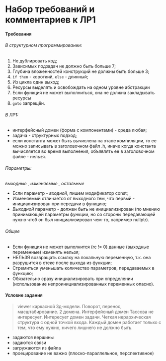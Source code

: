 # Набор требований и комментариев к ЛР1


#### Требования

###### В *структурном* программировании:
1. Не дублировать код;
2. Зависимых подзадач не должно быть больше 7;
3. Глубина вложенностей конструкций не должны быть больше 3;
4. `if then` - короткий, `else` - длинный;
5. Из цикла один выход;
6. Ресурсы выделять и освобождать на одном уровне абстракции
7. Если функция не может выполниться, она не должна закладывать ресурсы
8. `goto` запрещён.

###### В ЛР1:
- интерфейсный домен (форма с компонентами) - среда любая;
- задача - структурных подход;
- если константа может быть вычислена на этапе компиляции, то ее можно записывать в заголовочном файл .h, иначе когда константа вычисляется во время выполнения, объявлять ее в заголовочном файле - нельзя.

###### Параметры:
_выходные , изменяемые , остальные_

- Если параметр - *входной*, пишем модификатор const;
- Изменяемый отличается от выходного тем, что первый - инициализирован при передачи в функцию;
- *Выходной* параметр - должен быть не инициализирован (по мнению принимающей параметры функции, но со стороны передавающей нужно чтоб он был инициализирован чем-то, например nullptr).

###### Общее
- Если функция не может выполнится (rc != 0) данные (выходные переменные) изменять нельзя;
- НЕЛЬЗЯ возвращать ссылку на локальную переменную, т.к. она разрушится в стеке после выхода из функции;
- Стремиться уменьшать количество параметров, передаваемых в функцию;
- Обязательно сразу инициализировать при определении (использование непроинициализированных переменных опасно).

#### Условие задания
> viewer каркасной 3д-модели.
> Поворот, перенос, масштабирование. 2 домена.
> Интерфейсный домен Тассова не интересует.
> Интересует домен задачи. Четкая иерархическая структура с одной точкой входа.
> Каждый домен работает только с тем, что ему нужно, ничего лишнего не должно быть.

- задаются вершины
- задаются связи
- загружаются из файла
- проецирование не важно (плоско-параллельное, перспективное)
